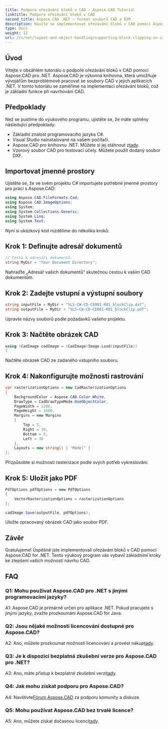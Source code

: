 ```yaml
---
title: Podpora ořezávání bloků v CAD - Aspose.CAD Tutorial
linktitle: Podpora ořezávání bloků v CAD
second_title: Aspose.CAD .NET – formát souborů CAD a BIM
description: Naučte se implementovat ořezávání bloků v CAD pomocí Aspose.CAD for .NET. Vylepšete své možnosti návrhu pomocí tohoto podrobného návodu.
type: docs
weight: 12
url: /cs/net/layout-and-object-handling/supporting-block-clipping-in-cad/
---
```

## Úvod

Vítejte v obsáhlém tutoriálu o podpoře ořezávání bloků v CAD pomocí Aspose.CAD pro .NET. Aspose.CAD je výkonná knihovna, která umožňuje vývojářům bezproblémově pracovat se soubory CAD v jejich aplikacích .NET. V tomto tutoriálu se zaměříme na implementaci ořezávání bloků, což je základní funkce při navrhování CAD.

## Předpoklady

Než se pustíme do výukového programu, ujistěte se, že máte splněny následující předpoklady:

- Základní znalost programovacího jazyka C#.
- Visual Studio nainstalované na vašem počítači.
-  Aspose.CAD pro knihovnu .NET. Můžete si jej stáhnout z[tady](https://releases.aspose.com/cad/net/).
- Vzorový soubor CAD pro testovací účely. Můžete použít dodaný soubor DXF.

## Importovat jmenné prostory

Ujistěte se, že ve svém projektu C# importujete potřebné jmenné prostory pro práci s Aspose.CAD:

```csharp
using Aspose.CAD.FileFormats.Cad;
using Aspose.CAD.ImageOptions;
using System;
using System.Collections.Generic;
using System.Linq;
using System.Text;
```

Nyní si ukázkový kód rozdělíme do několika kroků:

## Krok 1: Definujte adresář dokumentů

```csharp
// Cesta k adresáři dokumentů.
string MyDir = "Your Document Directory";
```

Nahraďte „Adresář vašich dokumentů“ skutečnou cestou k vašim CAD dokumentům.

## Krok 2: Zadejte vstupní a výstupní soubory

```csharp
string inputFile = MyDir + "SLS-CW-CD-CE001-R01_blockClip.dxf";
string outputFile = MyDir + "SLS-CW-CD-CE001-R01_blockClip.pdf";
```

Upravte názvy souborů podle požadavků vašeho projektu.

## Krok 3: Načtěte obrázek CAD

```csharp
using (CadImage cadImage = (CadImage)Image.Load(inputFile))
{
```

Načtěte obrázek CAD ze zadaného vstupního souboru.

## Krok 4: Nakonfigurujte možnosti rastrování

```csharp
var rasterizationOptions = new CadRasterizationOptions
{
    BackgroundColor = Aspose.CAD.Color.White,
    DrawType = CadDrawTypeMode.UseObjectColor,
    PageWidth = 1200,
    PageHeight = 1600,
    Margins = new Margins
    {
        Top = 5,
        Right = 30,
        Bottom = 5,
        Left = 30
    },
    Layouts = new string[] { "Model" }
};
```

Přizpůsobte si možnosti rasterizace podle svých potřeb vykreslování.

## Krok 5: Uložit jako PDF

```csharp
PdfOptions pdfOptions = new PdfOptions
{
    VectorRasterizationOptions = rasterizationOptions
};

cadImage.Save(outputFile, pdfOptions);
```

Uložte zpracovaný obrázek CAD jako soubor PDF.

## Závěr

Gratulujeme! Úspěšně jste implementovali ořezávání bloků v CAD pomocí Aspose.CAD for .NET. Tento výukový program vás vybavil základními kroky ke zlepšení vašich možností návrhu CAD.

## FAQ

### Q1: Mohu používat Aspose.CAD pro .NET s jinými programovacími jazyky?

A1: Aspose.CAD je primárně určen pro aplikace .NET. Pokud pracujete s jinými jazyky, zvažte prozkoumání Aspose.CAD for Java.

### Q2: Jsou nějaké možnosti licencování dostupné pro Aspose.CAD?

 A2: Ano, můžete prozkoumat možnosti licencování a provést nákup[tady](https://purchase.aspose.com/buy).

### Q3: Je k dispozici bezplatná zkušební verze pro Aspose.CAD pro .NET?

 A3: Ano, máte přístup k bezplatné zkušební verzi[tady](https://releases.aspose.com/).

### Q4: Jak mohu získat podporu pro Aspose.CAD?

 A4: Navštivte[Fórum Aspose.CAD](https://forum.aspose.com/c/cad/19) za podporu komunity a diskuze.

### Q5: Mohu používat Aspose.CAD bez trvalé licence?

 A5: Ano, můžete získat dočasnou licenci[tady](https://purchase.aspose.com/temporary-license/).